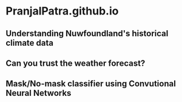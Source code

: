 # PranjalPatra.github.io

## Understanding Nuwfoundland's historical climate data

## Can you trust the weather forecast?

## Mask/No-mask classifier using Convutional Neural Networks

## 
